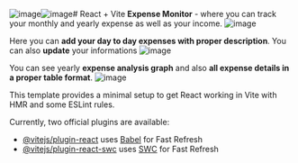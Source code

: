 ![image](https://github.com/Dipam581/Expense-Monitor/assets/107043079/34f71f12-a272-43bd-9d9b-4c5f59831e46)![image](https://github.com/Dipam581/Expense-Monitor/assets/107043079/769e260a-f8a2-47af-b040-68c6c44ecee3)# React + Vite
**Expense Monitor** - where you can track your monthly and yearly expense as well as your income.
![image](https://github.com/Dipam581/Expense-Monitor/assets/107043079/602842e1-c544-478b-832d-64b751329f1a)

Here you can **add your day to day expenses with proper description**.
You can also **update** your informations
![image](https://github.com/Dipam581/Expense-Monitor/assets/107043079/7850028f-f946-477d-9026-ebc6f9c3f782)

You can see yearly **expense analysis graph** and also **all expense details in a proper table format**.
![image](https://github.com/Dipam581/Expense-Monitor/assets/107043079/d4f8bf12-d853-47ad-a5bf-fbab41c10a75)





This template provides a minimal setup to get React working in Vite with HMR and some ESLint rules.

Currently, two official plugins are available:

- [@vitejs/plugin-react](https://github.com/vitejs/vite-plugin-react/blob/main/packages/plugin-react/README.md) uses [Babel](https://babeljs.io/) for Fast Refresh
- [@vitejs/plugin-react-swc](https://github.com/vitejs/vite-plugin-react-swc) uses [SWC](https://swc.rs/) for Fast Refresh
